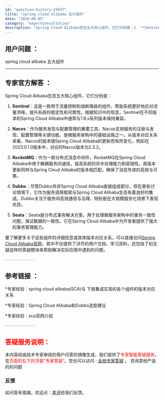```yaml
---
id: "question-history-15037"
title: "spring cloud alibaba 五大组件"
date: "2024-06-05"
category: "expertConsultation"
description: "Spring Cloud Alibaba包含五大核心组件，它们分别是：1. **Sentinel**：这是一款用于流量控制和熔断降级的组件，帮助系统更好地应对流量洪峰，提升系统的稳定性和可靠性。根据知识中的信息，Sentinel在不同版本的Spring Cloud Alibaba中通常与1.8.x系"
---
```


## 用户问题 ： 
 spring cloud alibaba 五大组件  

---------------
## 专家官方解答 ：

Spring Cloud Alibaba包含五大核心组件，它们分别是：

1. **Sentinel**：这是一款用于流量控制和熔断降级的组件，帮助系统更好地应对流量洪峰，提升系统的稳定性和可靠性。根据知识中的信息，Sentinel在不同版本的Spring Cloud Alibaba中通常与1.8.x系列版本保持兼容。

2. **Nacos**：作为服务发现与配置管理的重要工具，Nacos支持服务的注册与发现、配置管理等关键功能，是微服务架构中的基础设施之一。从版本对应关系来看，Nacos的版本随Spring Cloud Alibaba的更新而有所变化，例如在2023.0.1.0版本中，对应的Nacos版本为2.3.2。

3. **RocketMQ**：作为一款分布式消息中间件，RocketMQ在Spring Cloud Alibaba中用于解耦服务间通信，提高系统的异步处理能力和容错性。其版本更新同样与Spring Cloud Alibaba的版本相匹配，确保了消息传递的高效与可靠。

4. **Dubbo**：尽管Dubbo并非Spring Cloud Alibaba直接组成部分，但在某些讨论情境下，它作为服务调用框架与Spring Cloud Alibaba生态有着良好的集成。Dubbo关注于服务间高效通信与治理，特别是在大规模服务化场景下表现优异。

5. **Seata**：Seata是分布式事务解决方案，用于处理微服务架构中的事务一致性问题，保证数据的一致性。它在Spring Cloud Alibaba中为开发者提供了强大的事务管理能力。

要了解更多关于这些组件的详细信息或具体版本对应关系，可以直接访问[Spring Cloud Alibaba官网](https://sca.aliyun.com)，其中不仅提供了详尽的用户文档、学习资料，还包括了如无疑这样的答疑模块来帮助解决实际应用中遇到的问题。


<font color="#949494">---------------</font> 


## 参考链接 ：

*专家经验：spring cloud alibaba(SCA)与 下层集成实现的各个组件的版本对应关系 
 
 *专家经验：Spring Cloud Alibaba和Dubbo选型建议 
 
 *专家经验：sca官网介绍 


 <font color="#949494">---------------</font> 
 


## <font color="#FF0000">答疑服务说明：</font> 

本内容经由技术专家审阅的用户问答的镜像生成，我们提供了<font color="#FF0000">专家智能答疑服务</font>，在<font color="#FF0000">页面的右下的浮窗”专家答疑“</font>。您也可以访问 : [全局专家答疑](https://answer.opensource.alibaba.com/docs/intro) 。 咨询其他产品的的问题

### 反馈
如问答有错漏，欢迎点：[差评](https://ai.nacos.io/user/feedbackByEnhancerGradePOJOID?enhancerGradePOJOId=15103)给我们反馈。
